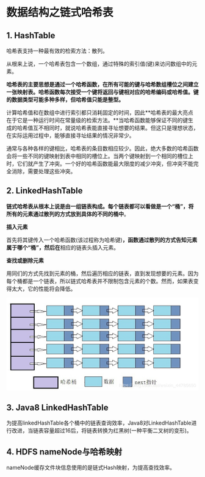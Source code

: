 # 数据结构之链式哈希表

## 1. HashTable

哈希表支持一种最有效的检索方法：散列。

从根来上说，一个哈希表包含一个数组，通过特殊的索引值(键)来访问数组中的元素。

**哈希表的主要思想是通过一个哈希函数，在所有可能的键与哈希数组槽位之间建立一张映射表。哈希函数每次接受一个键将返回与键相对应的哈希编码或哈希值。键的数据类型可能多种多样，但哈希值只能是整型。**

计算哈希值和在数组中进行索引都只消耗固定的时间，因此**哈希表的最大亮点在于它是一种运行时间在常量级的检索方法。**当哈希函数能够保证不同的键生成的哈希值互不相同时，就说哈希表能直接寻址想要的结果。但这只是理想状态，在实际运用过程中，能够直接寻址结果的情况非常少。

通常与各种各样的键相比，哈希表的条目数相应较少。因此，绝大多数的哈希函数会将一些不同的键映射到表中相同的槽位上。当两个键映射到一个相同的槽位上时，它们就产生了冲突。一个好的哈希函数能最大限度的减少冲突，但冲突不能完全消除，需要处理这些冲突。

## 2. LinkedHashTable

**链式哈希表从根本上说是由一组链表构成。每个链表都可以看做是一个“桶”，将所有的元素通过散列的方式放到具体的不同的桶中**。

**插入元素**

首先将其键传入一个哈希函数(该过程称为哈希键)**，函数通过散列的方式告知元素属于哪个“桶”，然后在**相应的链表头插入元素。

**查找或删除元素**

用同们的方式先找到元素的桶，然后遍历相应的链表，直到发现想要的元素。因为每个桶都是一个链表，所以链式哈希表并不限制包含元素的个数。然而，如果表变得太大，它的性能将会降低。

![](../img/linked_hash_table.jpg)

## 3. Java8 LinkedHashTable

为提高linkedHashTable各个桶中的链表查询效率，Java8对LinkedHashTable进行改进，当链表容量超过16后，将链表转换为红黑树(一种平衡二叉树的变形)。

## 4. HDFS nameNode与哈希映射

 nameNode缓存文件块信息使用的是链式Hash映射，为提高查找效率。

